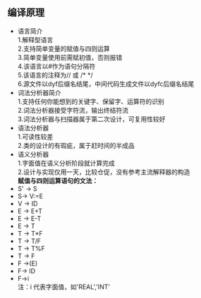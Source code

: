 ## 编译原理
* 语言简介   
1.解释型语言   
2.支持简单变量的赋值与四则运算   
3.简单变量使用前需赋初值，否则报错   
4.该语言以#作为语句分隔符   
5.该语言的注释为// 或 /* */   
6.源文件以dyf后缀名结尾，中间代码生成文件以dyfc后缀名结尾
* 词法分析器简介   
1.支持任何你能想到的关键字、保留字、运算符的识别   
2.词法分析器接受字符流，输出终结符流   
3.词法分析器与扫描器属于第二次设计，可复用性较好
* 语法分析器   
1.可读性较差   
2.类的设计的有瑕疵，属于赶时间的半成品   
* 语义分析器   
1.字面值在语义分析阶段就计算完成   
2.设计与实现仅用一天，比较仓促，没有参考主流解释器的构造   
**赋值与四则运算语句的文法：**
* S' -> S
* S-> V:=E
* V -> ID
* E -> E+T
* E -> E-T
* E -> T
* T -> T*F
* T -> T/F
* T -> T%F
* T -> F
* F ->(E)
* F-> ID
* F->i   
注：i 代表字面值，如'REAL','INT'